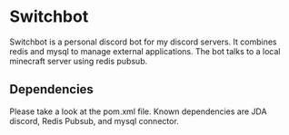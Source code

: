 # Switchbot
Switchbot is a personal discord bot for my discord servers.
It combines redis and mysql to manage external applications. The bot talks to a local minecraft server using redis pubsub.

## Dependencies

Please take a look at the pom.xml file. Known dependencies are JDA discord, Redis Pubsub, and mysql connector. 